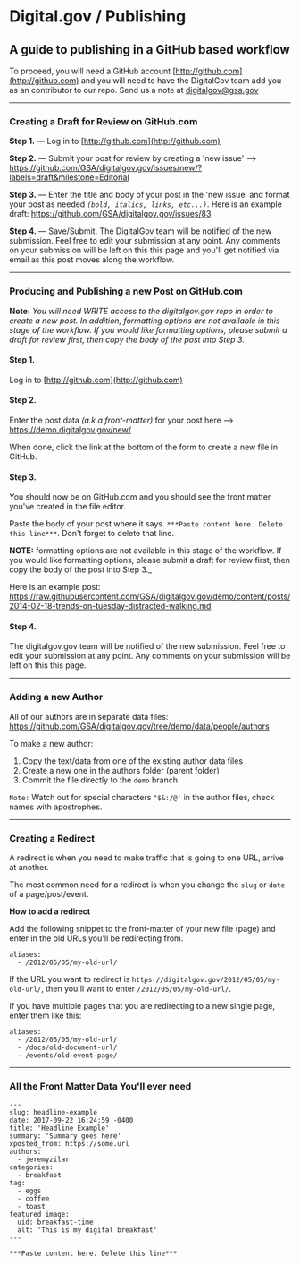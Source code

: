 # Digital.gov / Publishing

## A guide to publishing in a GitHub based workflow

To proceed, you will need a GitHub account [http://github.com](http://github.com) and you will need to have the DigitalGov team add you as an contributor to our repo. Send us a note at [digitalgov@gsa.gov](mailto:digitalgov@gsa.gov)

---


### Creating a Draft for Review on GitHub.com

**Step 1.** — Log in to [http://github.com](http://github.com)

**Step 2.** — Submit your post for review by creating a 'new issue' --> https://github.com/GSA/digitalgov.gov/issues/new/?labels=draft&milestone=Editorial

**Step 3.** — Enter the title and body of your post in the 'new issue' and format your post as needed _`(bold, italics, links, etc...)`_. Here is an example draft: https://github.com/GSA/digitalgov.gov/issues/83

**Step 4.** — Save/Submit. The DigitalGov team will be notified of the new submission. Feel free to edit your submission at any point. Any comments on your submission will be left on this this page and you'll get notified via email as this post moves along the workflow.


- - -
### Producing and Publishing a new Post on GitHub.com

**Note:** _You will need WRITE access to the digitalgov.gov repo in order to create a new post. In addition, formatting options are not available in this stage of the workflow. If you would like formatting options, please submit a draft for review first, then copy the body of the post into Step 3._

#### Step 1.
Log in to [http://github.com](http://github.com)

#### Step 2.
Enter the post data _(a.k.a front-matter)_ for your post here --> https://demo.digitalgov.gov/new/

When done, click the link at the bottom of the form to create a new file in GitHub.

#### Step 3.
You should now be on GitHub.com and you should see the front matter you've created in the file editor.

Paste the body of your post where it says. `***Paste content here. Delete this line***`. Don't forget to delete that line.

**NOTE:** formatting options are not available in this stage of the workflow. If you would like formatting options, please submit a draft for review first, then copy the body of the post into Step 3._

Here is an example post: https://raw.githubusercontent.com/GSA/digitalgov.gov/demo/content/posts/2014-02-18-trends-on-tuesday-distracted-walking.md

#### Step 4.
The digitalgov.gov team will be notified of the new submission. Feel free to edit your submission at any point. Any comments on your submission will be left on this this page.

- - -
### Adding a new Author

All of our authors are in separate data files:
https://github.com/GSA/digitalgov.gov/tree/demo/data/people/authors

To make a new author:
1. Copy the text/data from one of the existing author data files
2. Create a new one in the authors folder (parent folder)
3. Commit the file directly to the `demo` branch

`Note:` Watch out for special characters `"$&:/@'` in the author files, check names with apostrophes.

- - -
### Creating a Redirect

A redirect is when you need to make traffic that is going to one URL, arrive at another.

The most common need for a redirect is when you change the `slug` or `date` of a page/post/event.


**How to add a redirect**

Add the following snippet to the front-matter of your new file (page) and enter in the old URLs you'll be redirecting from.

```
aliases:
  - /2012/05/05/my-old-url/
```
If the URL you want to redirect is `https://digitalgov.gov/2012/05/05/my-old-url/`, then you'll want to enter `/2012/05/05/my-old-url/`.

If you have multiple pages that you are redirecting to a new single page, enter them like this:

```
aliases:
  - /2012/05/05/my-old-url/
  - /docs/old-document-url/
  - /events/old-event-page/
```


- - -
### All the Front Matter Data You'll ever need

```
---
slug: headline-example
date: 2017-09-22 16:24:59 -0400
title: 'Headline Example'
summary: 'Summary goes here'
xposted_from: https://some.url
authors:
  - jeremyzilar
categories:
  - breakfast
tag:
  - eggs
  - coffee
  - toast
featured_image:
  uid: breakfast-time
  alt: 'This is my digital breakfast'
---

***Paste content here. Delete this line***
```


